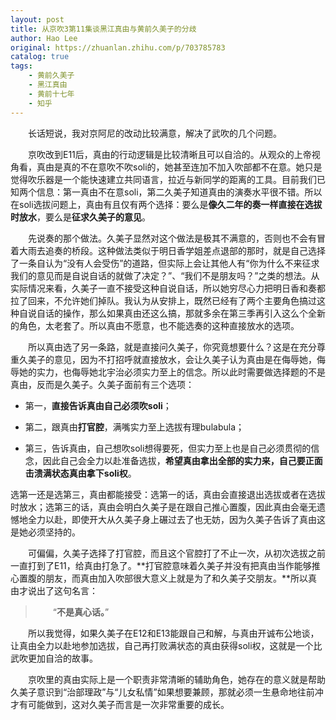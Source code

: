 ```yaml
---
layout: post
title: 从京吹3第11集谈黑江真由与黄前久美子的分歧
author: Hao Lee
original: https://zhuanlan.zhihu.com/p/703785783
catalog: true
tags:
    - 黄前久美子
    - 黑江真由
    - 黄前十七年
    - 知乎
---
```


&emsp;&emsp;长话短说，我对京阿尼的改动比较满意，解决了武吹的几个问题。

&emsp;&emsp;京吹改到E11后，真由的行动逻辑是比较清晰且可以自洽的。从观众的上帝视角看，真由是真的不在意吹不吹soli的，她甚至连加不加入吹部都不在意。她只是觉得吹乐器是一个能快速建立共同语言，拉近与新同学的距离的工具。目前我们已知两个信息：第一真由不在意soli，第二久美子知道真由的演奏水平很不错。所以在soli选拔问题上，真由有且仅有两个选择：要么是**像久二年的奏一样直接在选拔时放水**，要么是**征求久美子的意见**。

&emsp;&emsp;先说奏的那个做法。久美子显然对这个做法是极其不满意的，否则也不会有冒着大雨去追奏的桥段。这种做法类似于明日香学姐差点退部的那时，就是自己选择了一条自认为“没有人会受伤”的道路，但实际上会让其他人有“你为什么不来征求我们的意见而是自说自话的就做了决定？”、“我们不是朋友吗？”之类的想法。从实际情况来看，久美子一直不接受这种自说自话，所以她穷尽心力把明日香和奏都拉了回来，不允许她们掉队。我认为从安排上，既然已经有了两个主要角色搞过这种自说自话的操作，那么如果真由还这么搞，那就多余在第三季再引入这么个全新的角色，太老套了。所以真由不愿意，也不能选奏的这种直接放水的选项。

&emsp;&emsp;所以真由选了另一条路，就是直接问久美子，你究竟想要什么？这是在充分尊重久美子的意见，因为不打招呼就直接放水，会让久美子认为真由是在侮辱她，侮辱她的实力，也侮辱她北宇治必须实力至上的信念。所以此时需要做选择题的不是真由，反而是久美子。久美子面前有三个选项：

* 第一，**直接告诉真由自己必须吹soli**；

* 第二，跟真由**打官腔**，满嘴实力至上选拔有理bulabula；

* 第三，告诉真由，自己想吹soli想得要死，但实力至上也是自己必须贯彻的信念，因此自己会全力以赴准备选拔，**希望真由拿出全部的实力来，自己要正面击溃满状态真由拿下soli权**。

选第一还是选第三，真由都能接受：选第一的话，真由会直接退出选拔或者在选拔时放水；选第三的话，真由会明白久美子是在跟自己推心置腹，因此真由会毫无遗憾地全力以赴，即使开大从久美子身上碾过去了也无妨，因为久美子告诉了真由这是她必须坚持的。

&emsp;&emsp;可偏偏，久美子选择了打官腔，而且这个官腔打了不止一次，从初次选拔之前一直打到了E11，给真由打急了。**打官腔意味着久美子并没有把真由当作能够推心置腹的朋友，而真由加入吹部很大意义上就是为了和久美子交朋友。**所以真由才说出了这句名言：

>&emsp;&emsp;“**不是真心话。**”

&emsp;&emsp;所以我觉得，如果久美子在E12和E13能跟自己和解，与真由开诚布公地谈，让真由全力以赴地参加选拔，自己再打败满状态的真由获得soli权，这就是一个比武吹更加自洽的故事。

&emsp;&emsp;京吹里的真由实际上是一个职责非常清晰的辅助角色，她存在的意义就是帮助久美子意识到“治部理政”与“儿女私情”如果想要兼顾，那就必须一生悬命地往前冲才有可能做到，这对久美子而言是一次非常重要的成长。